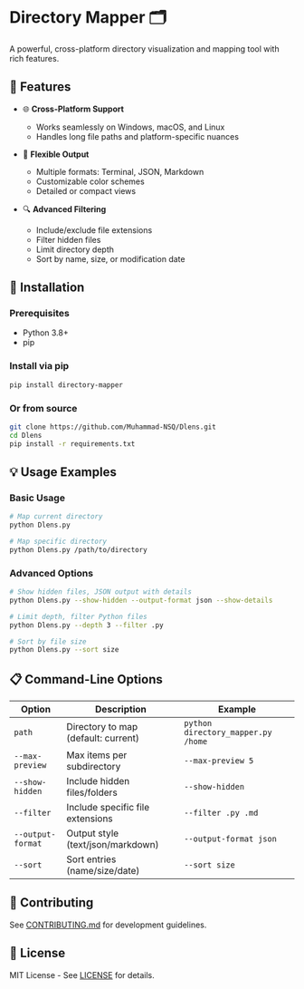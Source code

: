 # Directory Mapper 🗂️

A powerful, cross-platform directory visualization and mapping tool with rich features.

## 🌟 Features

- 🌐 **Cross-Platform Support**
  - Works seamlessly on Windows, macOS, and Linux
  - Handles long file paths and platform-specific nuances

- 🎨 **Flexible Output**
  - Multiple formats: Terminal, JSON, Markdown
  - Customizable color schemes
  - Detailed or compact views

- 🔍 **Advanced Filtering**
  - Include/exclude file extensions
  - Filter hidden files
  - Limit directory depth
  - Sort by name, size, or modification date

## 🚀 Installation

### Prerequisites
- Python 3.8+
- pip

### Install via pip
```bash
pip install directory-mapper
```

### Or from source
```bash
git clone https://github.com/Muhammad-NSQ/Dlens.git
cd Dlens
pip install -r requirements.txt
```

## 💡 Usage Examples

### Basic Usage
```bash
# Map current directory
python Dlens.py

# Map specific directory
python Dlens.py /path/to/directory
```

### Advanced Options
```bash
# Show hidden files, JSON output with details
python Dlens.py --show-hidden --output-format json --show-details

# Limit depth, filter Python files
python Dlens.py --depth 3 --filter .py

# Sort by file size
python Dlens.py --sort size
```

## 📋 Command-Line Options

| Option | Description | Example |
|--------|-------------|---------|
| `path` | Directory to map (default: current) | `python directory_mapper.py /home` |
| `--max-preview` | Max items per subdirectory | `--max-preview 5` |
| `--show-hidden` | Include hidden files/folders | `--show-hidden` |
| `--filter` | Include specific file extensions | `--filter .py .md` |
| `--output-format` | Output style (text/json/markdown) | `--output-format json` |
| `--sort` | Sort entries (name/size/date) | `--sort size` |

## 🤝 Contributing
See [CONTRIBUTING.md](CONTRIBUTING.md) for development guidelines.

## 📄 License
MIT License - See [LICENSE](LICENSE.md) for details.
